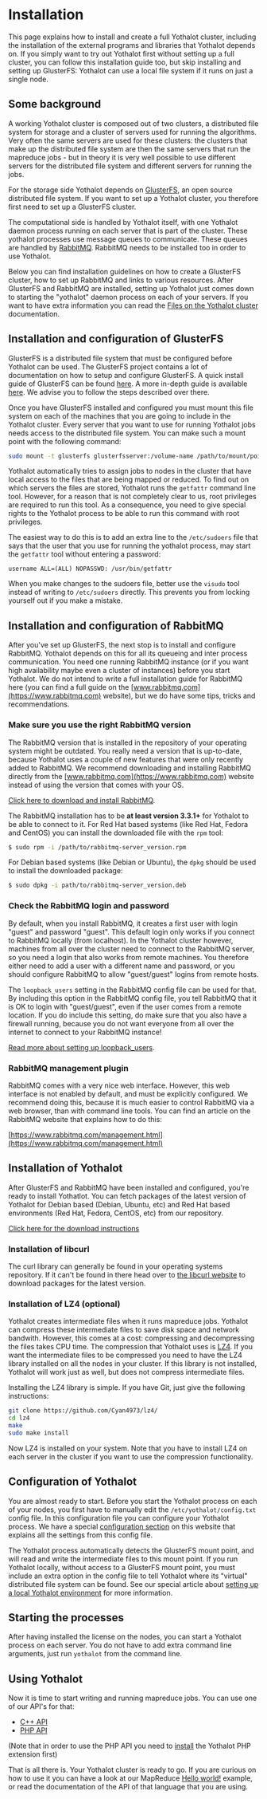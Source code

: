 # Installation

This page explains how to install and create a full Yothalot cluster, including
the installation of the external programs and libraries that Yothalot depends on.
If you simply want to try out Yothalot first without setting up a full cluster,
you can follow this installation guide too, but skip installing and setting up
GlusterFS: Yothalot can use a local file system if it runs on just a single node.


## Some background

A working Yothalot cluster is composed out of two clusters, a distributed
file system for storage and a cluster of servers used for running the algorithms.
Very often the same servers are used for these clusters: the clusters that make
up the distributed file system are then the same servers that run the mapreduce
jobs - but in theory it is very well possible to use different servers for the
distributed file system and different servers for running the jobs.

For the storage side Yothalot depends on [GlusterFS](http://www.gluster.org/), an
open source distributed file system. If you want to set up a Yothalot cluster,
you therefore first need to set up a GlusterFS cluster.

The computational side is handled by Yothalot itself, with one Yothalot daemon
process running on each server that is part of the cluster. These yothalot
processes use message queues to communicate. These queues are handled by
[RabbitMQ](https://www.rabbitmq.com/). RabbitMQ needs to be installed too in
order to use Yothalot.

Below you can find installation guidelines on how to create a GlusterFS
cluster, how to set up RabbitMQ and links to various resources. After GlusterFS
and RabbitMQ are installed, setting up Yothalot just comes down to starting the
"yothalot" daemon process on each of your servers. If you want to have extra
information you can read the [Files on the Yothalot cluster](files "Files and paths")
documentation.


## Installation and configuration of GlusterFS

GlusterFS is a distributed file system that must be configured before Yothalot
can be used. The GlusterFS project contains a lot of documentation on how to
setup and configure GlusterFS. A quick install guide of GlusterFS can
be found [here](http://gluster.readthedocs.org/en/latest/Quick-Start-Guide/Quickstart/).
A more in-depth guide is available [here](http://gluster.readthedocs.org/en/latest/Install-Guide/Overview/).
We advise you to follow the steps described over there.

Once you have GlusterFS installed and configured you must mount this file system
on each of the machines that you are going to include in the Yothalot cluster.
Every server that you want to use for running Yothalot jobs needs access to the
distributed file system. You can make such a mount point with the following command:

```bash
sudo mount -t glusterfs glusterfsserver:/volume-name /path/to/mount/point
```

Yothalot automatically tries to assign jobs to nodes in the cluster that have
local access to the files that are being mapped or reduced. To find out on which
servers the files are stored, Yothalot runs the `getfattr` command line tool.
However, for a reason that is not completely clear to us, root privileges are
required to run this tool. As a consequence, you need to give special rights
to the Yothalot process to be able to run this command with root privileges.

The easiest way to do this is to add an extra line to the `/etc/sudoers` file
that says that the user that you use for running the yothalot process, may start
the `getfattr` tool without entering a password:

```
username ALL=(ALL) NOPASSWD: /usr/bin/getfattr
```

When you make changes to the sudoers file, better use the `visudo` tool instead of
writing to `/etc/sudoers` directly. This prevents you from locking yourself out
if you make a mistake.


## Installation and configuration of RabbitMQ

After you've set up GlusterFS, the next stop is to install and configure
RabbitMQ. Yothalot depends on this for all its queueing and inter process
communication. You need one running RabbitMQ instance (or if you want high availability
maybe even a cluster of instances) before you start Yothalot. We do not intend to write
a full installation guide for RabbitMQ here (you can find a full guide on the
[www.rabbitmq.com](https://www.rabbitmq.com) website), but we do have
some tips, tricks and recommendations.


### Make sure you use the right RabbitMQ version

The RabbitMQ version that is installed in the repository of your operating
system might be outdated. You really need a version that is up-to-date, because
Yothalot uses a couple of new features that were only recently added to RabbitMQ.
We recommend downloading and installing RabbitMQ directly from the
[www.rabbitmq.com](https://www.rabbitmq.com) website instead of using the version
that comes with your OS.

[Click here to download and install RabbitMQ](https://www.rabbitmq.com/download.html).

The RabbitMQ installation has to be **at least version 3.3.1+** for Yothalot to be
able to connect to it. For Red Hat based systems (like Red Hat, Fedora and CentOS)
you can install the downloaded file with the `rpm` tool:

```bash
$ sudo rpm -i /path/to/rabbitmq-server_version.rpm
```

For Debian based systems (like Debian or Ubuntu), the `dpkg` should be used to
install the downloaded package:

```bash
$ sudo dpkg -i path/to/rabbitmq-server_version.deb
```


### Check the RabbitMQ login and password

By default, when you install RabbitMQ, it creates a first user with login
"guest" and password "guest". This default login only works if you connect
to RabbitMQ locally (from localhost). In the Yothalot cluster however, machines
from all over the cluster need to connect to the RabbitMQ server, so you need
a login that also works from remote machines. You therefore either need to add
a user with a different name and password, or you should configure RabbitMQ to
allow "guest/guest" logins from remote hosts.

The `loopback_users` setting in the RabbitMQ config file can be used for that.
By including this option in the RabbitMQ config file, you tell RabbitMQ that it
is OK to login with "guest/guest", even if the user comes from a remote location.
If you do include this setting, do make sure that you also have a firewall running,
because you do not want everyone from all over the internet to connect to your
RabbitMQ instance!

[Read more about setting up loopback_users](https://www.rabbitmq.com/access-control.html).


### RabbitMQ management plugin

RabbitMQ comes with a very nice web interface. However, this web interface is not
enabled by default, and must be explicitly configured. We recommend doing this,
because it is much easier to control RabbitMQ via a web browser, than with command
line tools. You can find an article on the RabbitMQ website that explains how to
do this:

[https://www.rabbitmq.com/management.html](https://www.rabbitmq.com/management.html)


## Installation of Yothalot

After GlusterFS and RabbitMQ have been installed and configured, you're ready to
install Yothatlot. You can fetch packages of the latest version of Yothalot
for Debian based (Debian, Ubuntu, etc) and Red Hat based environments
(Red Hat, Fedora, CentOS, etc) from our repository.

[Click here for the download instructions](download-instructions)

### Installation of libcurl

The curl library can generally be found in your operating systems repository. If
it can't be found in there head over to [the libcurl website](http://curl.haxx.se/download.html)
to download packages for the latest version.

### Installation of LZ4 (optional)

Yothalot creates intermediate files when it runs mapreduce jobs. Yothalot can
compress these intermediate files to save disk space and network bandwith.
However, this comes at a cost: compressing and decompressing the files
takes CPU time. The compression that Yothalot uses is [LZ4](http://cyan4973.github.io/lz4/).
If you want the intermediate files to be compressed you need to have the LZ4
library installed on all the nodes in your cluster. If this library is not
installed, Yothalot will work just as well, but does not compress intermediate
files.

Installing the LZ4 library is simple. If you have Git, just give the following
instructions:

```bash
git clone https://github.com/Cyan4973/lz4/
cd lz4
make
sudo make install
```

Now LZ4 is installed on your system. Note that you have to install LZ4 on each
server in the cluster if you want to use the compression functionality.


## Configuration of Yothalot

You are almost ready to start. Before you start the Yothalot process on each of
your nodes, you first have to manually edit the `/etc/yothalot/config.txt` config
file. In this configuration file you can configure your Yothalot process.
We have a special [configuration section](configuration)
on this website that explains all the settings from this config file.

The Yothalot process automatically detects the GlusterFS mount point, and will
read and write the intermediate files to this mount point. If you run Yothalot
locally, without access to a GlusterFS mount point, you must include an extra
option in the config file to tell Yothalot where its "virtual" distributed
file system can be found. See our special article about [setting up a local Yothalot environment](local-installation)
for more information.


<!--## Getting a license

Yothalot is a commercial product; you need a license to run it. Without a valid
license, Yothalot is limited to run on only one node and it only runs four concurrent
processes. To unlock the full potential of Yothalot you can get a license via
the [License Page](/license). The license file should be stored on each server
in your cluster. In the `/etc/yothalot/config.txt` configuration file you can
specify the path to this license file.

```
license:        <Path to your license>
```

If you have questions about your license, feel free to send an email to
[support@copernica.com](mailto:support@copernica.com).-->


## Starting the processes

After having installed the license on the nodes, you can start a Yothalot process
on each server. You do not have to add extra command line arguments, just run
`yothalot` from the command line.


## Using Yothalot

Now it is time to start writing and running mapreduce jobs. You can use one of
our API's for that:

* [C++ API](cppapi)
* [PHP API](phpapi)

(Note that in order to use the PHP API you need to [install](php-install "PHP Extension Installation")
the Yothalot PHP extension first)

That is all there is. Your Yothalot cluster is ready to go. If you are curious on how
to use it you can have a look at our MapReduce [Hello world!](helloworld)
example, or read the documentation of the API of that language that you are using.

